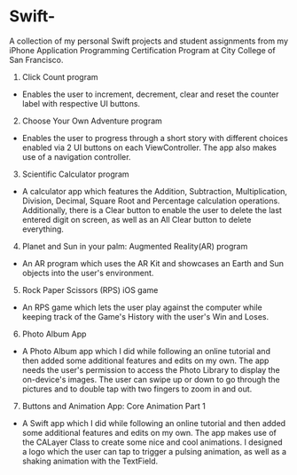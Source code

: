 # Swift-
A collection of my personal Swift projects and student assignments from my iPhone Application Programming Certification Program at City College of San Francisco.

1) Click Count program 
- Enables the user to increment, decrement, clear and reset the counter label with respective UI buttons.

2) Choose Your Own Adventure program 
- Enables the user to progress through a short story with different choices enabled via 2 UI buttons on each ViewController. The app also makes use of a navigation controller. 

3) Scientific Calculator program 
- A calculator app which features the Addition, Subtraction, Multiplication, Division, Decimal, Square Root and Percentage calculation operations. Additionally, there is a Clear button to enable the user to delete the last entered digit on screen, as well as an All Clear button to delete everything.  

4) Planet and Sun in your palm: Augmented Reality(AR) program
- An AR program which uses the AR Kit and showcases an Earth and Sun objects into the user's environment. 

5) Rock Paper Scissors (RPS) iOS game 

- An RPS game which lets the user play against the computer while keeping track of the Game's History with the user's Win and Loses. 

6) Photo Album App

- A Photo Album app which I did while following an online tutorial and then added some additional features and edits on my own. The app needs the user's permission to access the Photo Library to display the on-device's images. The user can swipe up or down to go through the pictures and to double tap with two fingers to zoom in and out.

7) Buttons and Animation App: Core Animation Part 1

- A Swift app which I did while following an online tutorial and then added some additional features and edits on my own. The app makes use of the CALayer Class to create some nice and cool animations. I designed a logo which the user can tap to trigger a pulsing animation, as well as a shaking animation with the TextField. 
